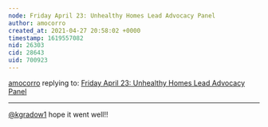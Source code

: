 ```yaml
---
node: Friday April 23: Unhealthy Homes Lead Advocacy Panel
author: amocorro
created_at: 2021-04-27 20:58:02 +0000
timestamp: 1619557082
nid: 26303
cid: 28643
uid: 700923
---
```




[amocorro](../profile/amocorro) replying to: [Friday April 23: Unhealthy Homes Lead Advocacy Panel](../notes/kgradow1/04-22-2021/friday-april-23-unhealthy-homes-lead-advocacy-panel)

----
[@kgradow1](/profile/kgradow1) hope it went well!!